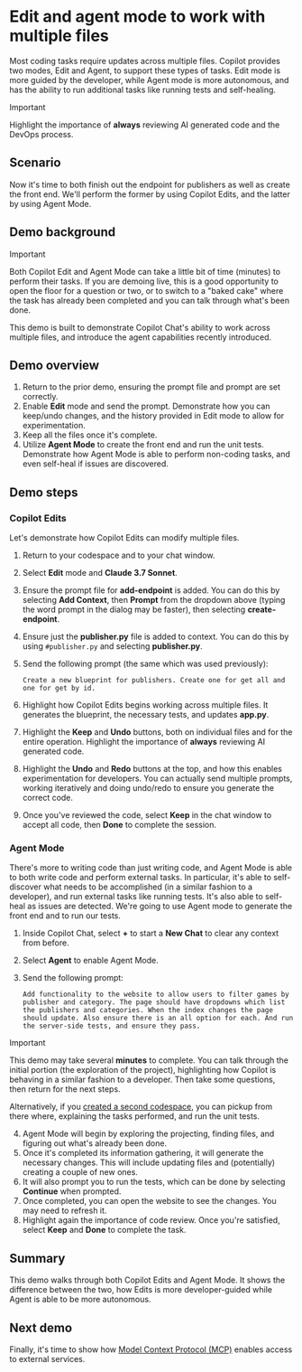 # Edit and agent mode to work with multiple files

Most coding tasks require updates across multiple files. Copilot provides two modes, Edit and Agent, to support these types of tasks. Edit mode is more guided by the developer, while Agent mode is more autonomous, and has the ability to run additional tasks like running tests and self-healing.

> [!IMPORTANT]
> Highlight the importance of **always** reviewing AI generated code and the DevOps process.

## Scenario

Now it's time to both finish out the endpoint for publishers as well as create the front end. We'll perform the former by using Copilot Edits, and the latter by using Agent Mode.

## Demo background

> [!IMPORTANT]
> Both Copilot Edit and Agent Mode can take a little bit of time (minutes) to perform their tasks. If you are demoing live, this is a good opportunity to open the floor for a question or two, or to switch to a "baked cake" where the task has already been completed and you can talk through what's been done.

This demo is built to demonstrate Copilot Chat's ability to work across multiple files, and introduce the agent capabilities recently introduced.

## Demo overview

1. Return to the prior demo, ensuring the prompt file and prompt are set correctly.
2. Enable **Edit** mode and send the prompt. Demonstrate how you can keep/undo changes, and the history provided in Edit mode to allow for experimentation.
3. Keep all the files once it's complete.
4. Utilize **Agent Mode** to create the front end and run the unit tests. Demonstrate how Agent Mode is able to perform non-coding tasks, and even self-heal if issues are discovered.

## Demo steps

### Copilot Edits

Let's demonstrate how Copilot Edits can modify multiple files.

1. Return to your codespace and to your chat window.
2. Select **Edit** mode and **Claude 3.7 Sonnet**.
3. Ensure the prompt file for **add-endpoint** is added. You can do this by selecting **Add Context**, then **Prompt** from the dropdown above (typing the word prompt in the dialog may be faster), then selecting **create-endpoint**.
4. Ensure just the **publisher.py** file is added to context. You can do this by using `#publisher.py` and selecting **publisher.py**.
5. Send the following prompt (the same which was used previously):

    ```plaintext
    Create a new blueprint for publishers. Create one for get all and one for get by id.
    ```

6. Highlight how Copilot Edits begins working across multiple files. It generates the blueprint, the necessary tests, and updates **app.py**.
7. Highlight the **Keep** and **Undo** buttons, both on individual files and for the entire operation. Highlight the importance of **always** reviewing AI generated code.
8. Highlight the **Undo** and **Redo** buttons at the top, and how this enables experimentation for developers. You can actually send multiple prompts, working iteratively and doing undo/redo to ensure you generate the correct code.
9. Once you've reviewed the code, select **Keep** in the chat window to accept all code, then **Done** to complete the session.

### Agent Mode

There's more to writing code than just writing code, and Agent Mode is able to both write code and perform external tasks. In particular, it's able to self-discover what needs to be accomplished (in a similar fashion to a developer), and run external tasks like running tests. It's also able to self-heal as issues are detected. We're going to use Agent mode to generate the front end and to run our tests.

1. Inside Copilot Chat, select **+** to start a **New Chat** to clear any context from before.
2. Select **Agent** to enable Agent Mode.
3. Send the following prompt:

    ```plaintext
    Add functionality to the website to allow users to filter games by publisher and category. The page should have dropdowns which list the publishers and categories. When the index changes the page should update. Also ensure there is an all option for each. And run the server-side tests, and ensure they pass.
    ```

> [!IMPORTANT]
> This demo may take several **minutes** to complete. You can talk through the initial portion (the exploration of the project), highlighting how Copilot is behaving in a similar fashion to a developer. Then take some questions, then return for the next steps.
> 
> Alternatively, if you [created a second codespace](./0-setup.md#optional-tasks), you can pickup from there where, explaining the tasks performed, and run the unit tests.

4. Agent Mode will begin by exploring the projecting, finding files, and figuring out what's already been done.
5. Once it's completed its information gathering, it will generate the necessary changes. This will include updating files and (potentially) creating a couple of new ones.
6. It will also prompt you to run the tests, which can be done by selecting **Continue** when prompted.
7. Once completed, you can open the website to see the changes. You may need to refresh it.
8. Highlight again the importance of code review. Once you're satisfied, select **Keep** and **Done** to complete the task.

## Summary

This demo walks through both Copilot Edits and Agent Mode. It shows the difference between the two, how Edits is more developer-guided while Agent is able to be more autonomous.

## Next demo

Finally, it's time to show how [Model Context Protocol (MCP)](./4-mcp.md) enables access to external services.
